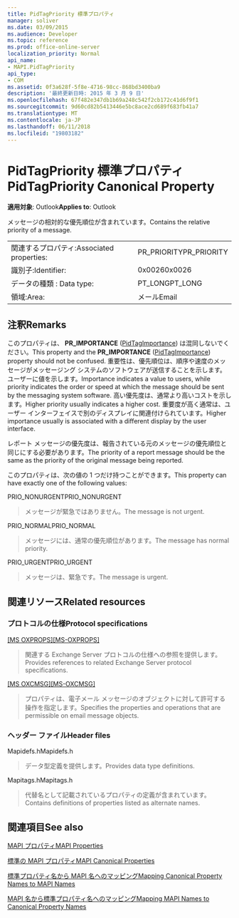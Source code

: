 ```yaml
---
title: PidTagPriority 標準プロパティ
manager: soliver
ms.date: 03/09/2015
ms.audience: Developer
ms.topic: reference
ms.prod: office-online-server
localization_priority: Normal
api_name:
- MAPI.PidTagPriority
api_type:
- COM
ms.assetid: 0f3a628f-5f8e-4716-98cc-868bd3400ba9
description: '最終更新日時: 2015 年 3 月 9 日'
ms.openlocfilehash: 67f482e347db1b69a248c542f2cb172c41d6f9f1
ms.sourcegitcommit: 9d60cd82b5413446e5bc8ace2cd689f683fb41a7
ms.translationtype: MT
ms.contentlocale: ja-JP
ms.lasthandoff: 06/11/2018
ms.locfileid: "19803182"
---
```

# <a name="pidtagpriority-canonical-property"></a><span data-ttu-id="5410c-103">PidTagPriority 標準プロパティ</span><span class="sxs-lookup"><span data-stu-id="5410c-103">PidTagPriority Canonical Property</span></span>

  
  
<span data-ttu-id="5410c-104">**適用対象**: Outlook</span><span class="sxs-lookup"><span data-stu-id="5410c-104">**Applies to**: Outlook</span></span> 
  
<span data-ttu-id="5410c-105">メッセージの相対的な優先順位が含まれています。</span><span class="sxs-lookup"><span data-stu-id="5410c-105">Contains the relative priority of a message.</span></span>
  
|||
|:-----|:-----|
|<span data-ttu-id="5410c-106">関連するプロパティ:</span><span class="sxs-lookup"><span data-stu-id="5410c-106">Associated properties:</span></span>  <br/> |<span data-ttu-id="5410c-107">PR_PRIORITY</span><span class="sxs-lookup"><span data-stu-id="5410c-107">PR_PRIORITY</span></span>  <br/> |
|<span data-ttu-id="5410c-108">識別子:</span><span class="sxs-lookup"><span data-stu-id="5410c-108">Identifier:</span></span>  <br/> |<span data-ttu-id="5410c-109">0x0026</span><span class="sxs-lookup"><span data-stu-id="5410c-109">0x0026</span></span>  <br/> |
|<span data-ttu-id="5410c-110">データの種類 : </span><span class="sxs-lookup"><span data-stu-id="5410c-110">Data type:</span></span>  <br/> |<span data-ttu-id="5410c-111">PT_LONG</span><span class="sxs-lookup"><span data-stu-id="5410c-111">PT_LONG</span></span>  <br/> |
|<span data-ttu-id="5410c-112">領域:</span><span class="sxs-lookup"><span data-stu-id="5410c-112">Area:</span></span>  <br/> |<span data-ttu-id="5410c-113">メール</span><span class="sxs-lookup"><span data-stu-id="5410c-113">Email</span></span>  <br/> |
   
## <a name="remarks"></a><span data-ttu-id="5410c-114">注釈</span><span class="sxs-lookup"><span data-stu-id="5410c-114">Remarks</span></span>

<span data-ttu-id="5410c-115">このプロパティは、 **PR_IMPORTANCE** ([PidTagImportance](pidtagimportance-canonical-property.md)) は混同しないでください。</span><span class="sxs-lookup"><span data-stu-id="5410c-115">This property and the **PR_IMPORTANCE** ([PidTagImportance](pidtagimportance-canonical-property.md)) property should not be confused.</span></span> <span data-ttu-id="5410c-116">重要性は、優先順位は、順序や速度のメッセージがメッセージング システムのソフトウェアが送信することを示します。 ユーザーに値を示します。</span><span class="sxs-lookup"><span data-stu-id="5410c-116">Importance indicates a value to users, while priority indicates the order or speed at which the message should be sent by the messaging system software.</span></span> <span data-ttu-id="5410c-117">高い優先度は、通常より高いコストを示します。</span><span class="sxs-lookup"><span data-stu-id="5410c-117">Higher priority usually indicates a higher cost.</span></span> <span data-ttu-id="5410c-118">重要度が高く通常は、ユーザー インターフェイスで別のディスプレイに関連付けられています。</span><span class="sxs-lookup"><span data-stu-id="5410c-118">Higher importance usually is associated with a different display by the user interface.</span></span>
  
<span data-ttu-id="5410c-119">レポート メッセージの優先度は、報告されている元のメッセージの優先順位と同じにする必要があります。</span><span class="sxs-lookup"><span data-stu-id="5410c-119">The priority of a report message should be the same as the priority of the original message being reported.</span></span>
  
<span data-ttu-id="5410c-120">このプロパティは、次の値の 1 つだけ持つことができます。</span><span class="sxs-lookup"><span data-stu-id="5410c-120">This property can have exactly one of the following values:</span></span>
  
<span data-ttu-id="5410c-121">PRIO_NONURGENT</span><span class="sxs-lookup"><span data-stu-id="5410c-121">PRIO_NONURGENT</span></span> 
  
> <span data-ttu-id="5410c-122">メッセージが緊急ではありません。</span><span class="sxs-lookup"><span data-stu-id="5410c-122">The message is not urgent.</span></span>
    
<span data-ttu-id="5410c-123">PRIO_NORMAL</span><span class="sxs-lookup"><span data-stu-id="5410c-123">PRIO_NORMAL</span></span> 
  
> <span data-ttu-id="5410c-124">メッセージには、通常の優先順位があります。</span><span class="sxs-lookup"><span data-stu-id="5410c-124">The message has normal priority.</span></span>
    
<span data-ttu-id="5410c-125">PRIO_URGENT</span><span class="sxs-lookup"><span data-stu-id="5410c-125">PRIO_URGENT</span></span> 
  
> <span data-ttu-id="5410c-126">メッセージは、緊急です。</span><span class="sxs-lookup"><span data-stu-id="5410c-126">The message is urgent.</span></span>
    
## <a name="related-resources"></a><span data-ttu-id="5410c-127">関連リソース</span><span class="sxs-lookup"><span data-stu-id="5410c-127">Related resources</span></span>

### <a name="protocol-specifications"></a><span data-ttu-id="5410c-128">プロトコルの仕様</span><span class="sxs-lookup"><span data-stu-id="5410c-128">Protocol specifications</span></span>

<span data-ttu-id="5410c-129">[[MS OXPROPS]](http://msdn.microsoft.com/library/f6ab1613-aefe-447d-a49c-18217230b148%28Office.15%29.aspx)</span><span class="sxs-lookup"><span data-stu-id="5410c-129">[[MS-OXPROPS]](http://msdn.microsoft.com/library/f6ab1613-aefe-447d-a49c-18217230b148%28Office.15%29.aspx)</span></span>
  
> <span data-ttu-id="5410c-130">関連する Exchange Server プロトコルの仕様への参照を提供します。</span><span class="sxs-lookup"><span data-stu-id="5410c-130">Provides references to related Exchange Server protocol specifications.</span></span>
    
<span data-ttu-id="5410c-131">[[MS OXCMSG]](http://msdn.microsoft.com/library/7fd7ec40-deec-4c06-9493-1bc06b349682%28Office.15%29.aspx)</span><span class="sxs-lookup"><span data-stu-id="5410c-131">[[MS-OXCMSG]](http://msdn.microsoft.com/library/7fd7ec40-deec-4c06-9493-1bc06b349682%28Office.15%29.aspx)</span></span>
  
> <span data-ttu-id="5410c-132">プロパティは、電子メール メッセージのオブジェクトに対して許可する操作を指定します。</span><span class="sxs-lookup"><span data-stu-id="5410c-132">Specifies the properties and operations that are permissible on email message objects.</span></span>
    
### <a name="header-files"></a><span data-ttu-id="5410c-133">ヘッダー ファイル</span><span class="sxs-lookup"><span data-stu-id="5410c-133">Header files</span></span>

<span data-ttu-id="5410c-134">Mapidefs.h</span><span class="sxs-lookup"><span data-stu-id="5410c-134">Mapidefs.h</span></span>
  
> <span data-ttu-id="5410c-135">データ型定義を提供します。</span><span class="sxs-lookup"><span data-stu-id="5410c-135">Provides data type definitions.</span></span>
    
<span data-ttu-id="5410c-136">Mapitags.h</span><span class="sxs-lookup"><span data-stu-id="5410c-136">Mapitags.h</span></span>
  
> <span data-ttu-id="5410c-137">代替名として記載されているプロパティの定義が含まれています。</span><span class="sxs-lookup"><span data-stu-id="5410c-137">Contains definitions of properties listed as alternate names.</span></span>
    
## <a name="see-also"></a><span data-ttu-id="5410c-138">関連項目</span><span class="sxs-lookup"><span data-stu-id="5410c-138">See also</span></span>



[<span data-ttu-id="5410c-139">MAPI プロパティ</span><span class="sxs-lookup"><span data-stu-id="5410c-139">MAPI Properties</span></span>](mapi-properties.md)
  
[<span data-ttu-id="5410c-140">標準の MAPI プロパティ</span><span class="sxs-lookup"><span data-stu-id="5410c-140">MAPI Canonical Properties</span></span>](mapi-canonical-properties.md)
  
[<span data-ttu-id="5410c-141">標準プロパティ名から MAPI 名へのマッピング</span><span class="sxs-lookup"><span data-stu-id="5410c-141">Mapping Canonical Property Names to MAPI Names</span></span>](mapping-canonical-property-names-to-mapi-names.md)
  
[<span data-ttu-id="5410c-142">MAPI 名から標準プロパティ名へのマッピング</span><span class="sxs-lookup"><span data-stu-id="5410c-142">Mapping MAPI Names to Canonical Property Names</span></span>](mapping-mapi-names-to-canonical-property-names.md)

